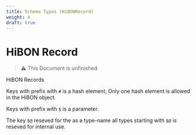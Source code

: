 ```yaml
---
title: Schema Types (HiBONRecord)
weight: 4
draft: true
---
```


# HiBON Record

> ⚠️  This Document is unfinished

HiBON Records

Keys with prefix with `#` is a hash element, Only one hash element is allowed in the HiBON object.

Keys with prefix with `$` is a parameter.

The key `$@` reseved for the as a type-name all types starting with `$@` is reseved for internal use.
